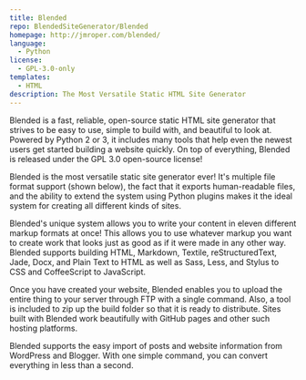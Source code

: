 ```yaml
---
title: Blended
repo: BlendedSiteGenerator/Blended
homepage: http://jmroper.com/blended/
language:
  - Python
license:
  - GPL-3.0-only
templates:
  - HTML
description: The Most Versatile Static HTML Site Generator
---
```


Blended is a fast, reliable, open-source static HTML site generator that strives to be easy to use, simple to build with, and beautiful to look at. Powered by Python 2 or 3, it includes many tools that help even the newest users get started building a website quickly. On top of everything, Blended is released under the GPL 3.0 open-source license!

Blended is the most versatile static site generator ever! It's multiple file format support (shown below), the fact that it exports human-readable files, and the ability to extend the system using Python plugins makes it the ideal system for creating all different kinds of sites.

Blended's unique system allows you to write your content in eleven different markup formats at once! This allows you to use whatever markup you want to create work that looks just as good as if it were made in any other way. Blended supports building HTML, Markdown, Textile, reStructuredText, Jade, Docx, and Plain Text to HTML as well as Sass, Less, and Stylus to CSS and CoffeeScript to JavaScript.

Once you have created your website, Blended enables you to upload the entire thing to your server through FTP with a single command. Also, a tool is included to zip up the build folder so that it is ready to distribute. Sites built with Blended work beautifully with GitHub pages and other such hosting platforms.

Blended supports the easy import of posts and website information from WordPress and Blogger. With one simple command, you can convert everything in less than a second.

